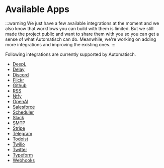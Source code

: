 # Available Apps

:::warning
We just have a few available integrations at the moment and we also know that workflows you can build with them is limited. But we still made the project public and want to share them with you so you can get a sense of what Automatisch can do. Meanwhile, we're working on adding more integrations and improving the existing ones.
:::

Following integrations are currently supported by Automatisch.

- [DeepL](/apps/deepl/actions)
- [Delay](/apps/delay/actions)
- [Discord](/apps/discord/actions)
- [Flickr](/apps/flickr/triggers)
- [Github](/apps/github/triggers)
- [RSS](/apps/rss/triggers)
- [Ntfy](/apps/ntfy/actions)
- [OpenAI](/apps/openai/actions)
- [Salesforce](/apps/salesforce/triggers)
- [Scheduler](/apps/scheduler/triggers)
- [Slack](/apps/slack/actions)
- [SMTP](/apps/smtp/actions)
- [Stripe](/apps/stripe/triggers)
- [Telegram](/apps/telegram-bot/actions)
- [Todoist](/apps/todoist/triggers)
- [Twilio](/apps/twilio/triggers)
- [Twitter](/apps/twitter/triggers)
- [Typeform](/apps/typeform/triggers)
- [Webhooks](/apps/webhooks/triggers)
